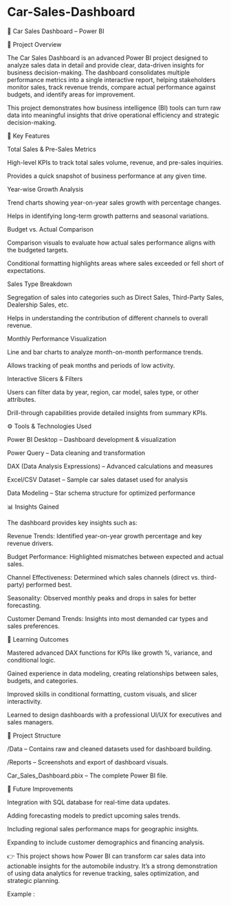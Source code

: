 # Car-Sales-Dashboard
🚗 Car Sales Dashboard – Power BI

📌 Project Overview

The Car Sales Dashboard is an advanced Power BI project designed to analyze sales data in detail and provide clear, data-driven insights for business decision-making. The dashboard consolidates multiple performance metrics into a single interactive report, helping stakeholders monitor sales, track revenue trends, compare actual performance against budgets, and identify areas for improvement.

This project demonstrates how business intelligence (BI) tools can turn raw data into meaningful insights that drive operational efficiency and strategic decision-making.

🔑 Key Features

Total Sales & Pre-Sales Metrics

High-level KPIs to track total sales volume, revenue, and pre-sales inquiries.

Provides a quick snapshot of business performance at any given time.

Year-wise Growth Analysis

Trend charts showing year-on-year sales growth with percentage changes.

Helps in identifying long-term growth patterns and seasonal variations.

Budget vs. Actual Comparison

Comparison visuals to evaluate how actual sales performance aligns with the budgeted targets.

Conditional formatting highlights areas where sales exceeded or fell short of expectations.

Sales Type Breakdown

Segregation of sales into categories such as Direct Sales, Third-Party Sales, Dealership Sales, etc.

Helps in understanding the contribution of different channels to overall revenue.

Monthly Performance Visualization

Line and bar charts to analyze month-on-month performance trends.

Allows tracking of peak months and periods of low activity.

Interactive Slicers & Filters

Users can filter data by year, region, car model, sales type, or other attributes.

Drill-through capabilities provide detailed insights from summary KPIs.

⚙️ Tools & Technologies Used

Power BI Desktop – Dashboard development & visualization

Power Query – Data cleaning and transformation

DAX (Data Analysis Expressions) – Advanced calculations and measures

Excel/CSV Dataset – Sample car sales dataset used for analysis

Data Modeling – Star schema structure for optimized performance

📊 Insights Gained

The dashboard provides key insights such as:

Revenue Trends: Identified year-on-year growth percentage and key revenue drivers.

Budget Performance: Highlighted mismatches between expected and actual sales.

Channel Effectiveness: Determined which sales channels (direct vs. third-party) performed best.

Seasonality: Observed monthly peaks and drops in sales for better forecasting.

Customer Demand Trends: Insights into most demanded car types and sales preferences.

🚀 Learning Outcomes

Mastered advanced DAX functions for KPIs like growth %, variance, and conditional logic.

Gained experience in data modeling, creating relationships between sales, budgets, and categories.

Improved skills in conditional formatting, custom visuals, and slicer interactivity.

Learned to design dashboards with a professional UI/UX for executives and sales managers.

📂 Project Structure

/Data – Contains raw and cleaned datasets used for dashboard building.

/Reports – Screenshots and export of dashboard visuals.

Car_Sales_Dashboard.pbix – The complete Power BI file.

🔮 Future Improvements

Integration with SQL database for real-time data updates.

Adding forecasting models to predict upcoming sales trends.

Including regional sales performance maps for geographic insights.

Expanding to include customer demographics and financing analysis.

👉 This project shows how Power BI can transform car sales data into actionable insights for the automobile industry. It’s a strong demonstration of using data analytics for revenue tracking, sales optimization, and strategic planning.

Example :
